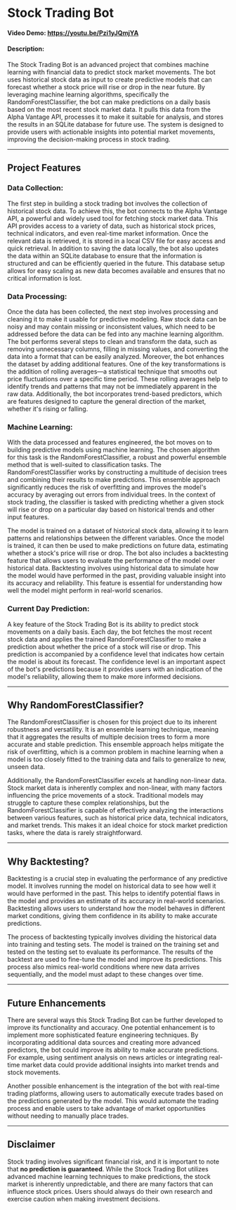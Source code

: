 # Stock Trading Bot

#### Video Demo: https://youtu.be/Pzi1yJQmjYA

#### Description:
The Stock Trading Bot is an advanced project that combines machine learning with financial data to predict stock market movements. The bot uses historical stock data as input to create predictive models that can forecast whether a stock price will rise or drop in the near future. By leveraging machine learning algorithms, specifically the RandomForestClassifier, the bot can make predictions on a daily basis based on the most recent stock market data. It pulls this data from the Alpha Vantage API, processes it to make it suitable for analysis, and stores the results in an SQLite database for future use. The system is designed to provide users with actionable insights into potential market movements, improving the decision-making process in stock trading.

---

## Project Features

### Data Collection:
The first step in building a stock trading bot involves the collection of historical stock data. To achieve this, the bot connects to the Alpha Vantage API, a powerful and widely used tool for fetching stock market data. This API provides access to a variety of data, such as historical stock prices, technical indicators, and even real-time market information. Once the relevant data is retrieved, it is stored in a local CSV file for easy access and quick retrieval. In addition to saving the data locally, the bot also updates the data within an SQLite database to ensure that the information is structured and can be efficiently queried in the future. This database setup allows for easy scaling as new data becomes available and ensures that no critical information is lost.

### Data Processing:
Once the data has been collected, the next step involves processing and cleaning it to make it usable for predictive modeling. Raw stock data can be noisy and may contain missing or inconsistent values, which need to be addressed before the data can be fed into any machine learning algorithm. The bot performs several steps to clean and transform the data, such as removing unnecessary columns, filling in missing values, and converting the data into a format that can be easily analyzed. Moreover, the bot enhances the dataset by adding additional features. One of the key transformations is the addition of rolling averages—a statistical technique that smooths out price fluctuations over a specific time period. These rolling averages help to identify trends and patterns that may not be immediately apparent in the raw data. Additionally, the bot incorporates trend-based predictors, which are features designed to capture the general direction of the market, whether it's rising or falling.

### Machine Learning:
With the data processed and features engineered, the bot moves on to building predictive models using machine learning. The chosen algorithm for this task is the RandomForestClassifier, a robust and powerful ensemble method that is well-suited to classification tasks. The RandomForestClassifier works by constructing a multitude of decision trees and combining their results to make predictions. This ensemble approach significantly reduces the risk of overfitting and improves the model's accuracy by averaging out errors from individual trees. In the context of stock trading, the classifier is tasked with predicting whether a given stock will rise or drop on a particular day based on historical trends and other input features.

The model is trained on a dataset of historical stock data, allowing it to learn patterns and relationships between the different variables. Once the model is trained, it can then be used to make predictions on future data, estimating whether a stock's price will rise or drop. The bot also includes a backtesting feature that allows users to evaluate the performance of the model over historical data. Backtesting involves using historical data to simulate how the model would have performed in the past, providing valuable insight into its accuracy and reliability. This feature is essential for understanding how well the model might perform in real-world scenarios.

### Current Day Prediction:
A key feature of the Stock Trading Bot is its ability to predict stock movements on a daily basis. Each day, the bot fetches the most recent stock data and applies the trained RandomForestClassifier to make a prediction about whether the price of a stock will rise or drop. This prediction is accompanied by a confidence level that indicates how certain the model is about its forecast. The confidence level is an important aspect of the bot's predictions because it provides users with an indication of the model's reliability, allowing them to make more informed decisions.

---

## Why RandomForestClassifier?
The RandomForestClassifier is chosen for this project due to its inherent robustness and versatility. It is an ensemble learning technique, meaning that it aggregates the results of multiple decision trees to form a more accurate and stable prediction. This ensemble approach helps mitigate the risk of overfitting, which is a common problem in machine learning when a model is too closely fitted to the training data and fails to generalize to new, unseen data.

Additionally, the RandomForestClassifier excels at handling non-linear data. Stock market data is inherently complex and non-linear, with many factors influencing the price movements of a stock. Traditional models may struggle to capture these complex relationships, but the RandomForestClassifier is capable of effectively analyzing the interactions between various features, such as historical price data, technical indicators, and market trends. This makes it an ideal choice for stock market prediction tasks, where the data is rarely straightforward.

---

## Why Backtesting?
Backtesting is a crucial step in evaluating the performance of any predictive model. It involves running the model on historical data to see how well it would have performed in the past. This helps to identify potential flaws in the model and provides an estimate of its accuracy in real-world scenarios. Backtesting allows users to understand how the model behaves in different market conditions, giving them confidence in its ability to make accurate predictions.

The process of backtesting typically involves dividing the historical data into training and testing sets. The model is trained on the training set and tested on the testing set to evaluate its performance. The results of the backtest are used to fine-tune the model and improve its predictions. This process also mimics real-world conditions where new data arrives sequentially, and the model must adapt to these changes over time.

---

## Future Enhancements
There are several ways this Stock Trading Bot can be further developed to improve its functionality and accuracy. One potential enhancement is to implement more sophisticated feature engineering techniques. By incorporating additional data sources and creating more advanced predictors, the bot could improve its ability to make accurate predictions. For example, using sentiment analysis on news articles or integrating real-time market data could provide additional insights into market trends and stock movements.

Another possible enhancement is the integration of the bot with real-time trading platforms, allowing users to automatically execute trades based on the predictions generated by the model. This would automate the trading process and enable users to take advantage of market opportunities without needing to manually place trades.

---

## Disclaimer
Stock trading involves significant financial risk, and it is important to note that **no prediction is guaranteed**. While the Stock Trading Bot utilizes advanced machine learning techniques to make predictions, the stock market is inherently unpredictable, and there are many factors that can influence stock prices. Users should always do their own research and exercise caution when making investment decisions.
